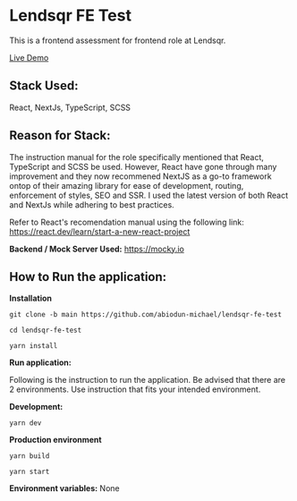 # Lendsqr FE Test

This is a frontend assessment for frontend role at Lendsqr.

<a href="https://abiodun-michael-lendsqr-fe-test.vercel.app/">Live Demo</a>

## Stack Used:

React, NextJs, TypeScript, SCSS

## Reason for Stack:

The instruction manual for the role specifically mentioned that React, TypeScript and SCSS be used. However, React have gone through many improvement and they now recommened NextJS as a go-to framework ontop of their amazing library for ease of development, routing, enforcement of styles, SEO and SSR. I used the latest version of both React and NextJs while adhering to best practices.

Refer to React's recomendation manual using the following link:
https://react.dev/learn/start-a-new-react-project


**Backend / Mock Server Used:**
https://mocky.io

## How to Run the application:

**Installation**

`git clone -b main https://github.com/abiodun-michael/lendsqr-fe-test`

`cd lendsqr-fe-test`

`yarn install`

**Run application:**

Following is the instruction to run the application. Be advised that there are 2 environments. Use instruction that fits your intended environment.

**Development:**

 `yarn dev`



**Production environment**

`yarn build`

`yarn start`


**Environment variables:**
None
